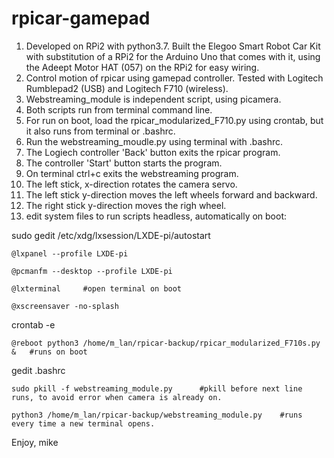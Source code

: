 # rpicar-gamepad
1. Developed on RPi2 with python3.7. Built the Elegoo Smart Robot Car Kit with substitution of a RPi2 for the Arduino Uno that comes with it, using the Adeept Motor HAT (057) on the RPi2 for easy wiring.
2. Control motion of rpicar using gamepad controller. Tested with Logitech Rumblepad2 (USB) and Logitech F710 (wireless). 
3. Webstreaming_module is independent script, using picamera. 
4. Both scripts run from terminal command line.
5. For run on boot, load the rpicar_modularized_F710.py using crontab, but it also runs from terminal or .bashrc.
6. Run the webstreaming_moudle.py using terminal with .bashrc.
7. The Logiech controller 'Back' button exits the rpicar program. 
8. The controller 'Start' button starts the program. 
9. On terminal ctrl+c exits the webstreaming program.
10. The left stick, x-direction rotates the camera servo. 
11. The left stick y-direction moves the left wheels forward and backward. 
12. The right stick y-direction moves the righ wheel.
13. edit system files to run scripts headless, automatically on boot:

  sudo gedit /etc/xdg/lxsession/LXDE-pi/autostart
  
    @lxpanel --profile LXDE-pi
    
    @pcmanfm --desktop --profile LXDE-pi
    
    @lxterminal     #open terminal on boot
    
    @xscreensaver -no-splash
    

  crontab -e
  
    @reboot python3 /home/m_lan/rpicar-backup/rpicar_modularized_F710s.py &   #runs on boot
    

  gedit .bashrc
  
    sudo pkill -f webstreaming_module.py      #pkill before next line runs, to avoid error when camera is already on.
    
    python3 /home/m_lan/rpicar-backup/webstreaming_module.py    #runs every time a new terminal opens.


Enjoy,
mike
